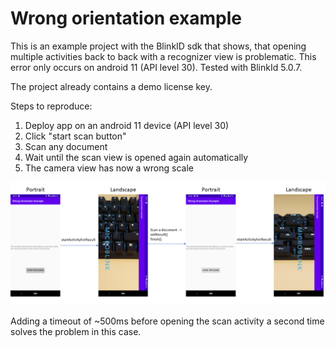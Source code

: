 # Wrong orientation example

This is an example project with the BlinkID sdk that shows, that opening multiple activities back to back with a recognizer view is problematic.
This error only occurs on android 11 (API level 30).
Tested with BlinkId 5.0.7.

The project already contains a demo license key.

Steps to reproduce:
1. Deploy app on an android 11 device (API level 30)
2. Click "start scan button"
3. Scan any document
4. Wait until the scan view is opened again automatically
5. The camera view has now a wrong scale

![Example flow](./Example.png)

Adding a timeout of ~500ms before opening the scan activity a second time solves the problem in this case.